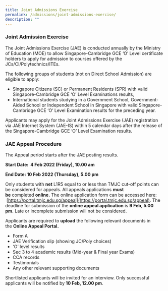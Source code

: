 ```yaml
---
title: Joint Admissions Exercise
permalink: /admissions/joint-admissions-exercise/
description: ""
---
```

### Joint Admission Exercise

The Joint Admissions Exercise (JAE) is conducted annually by the Ministry of Education (MOE) to allow Singapore-Cambridge GCE ‘O’ Level certificate holders to apply for admission to courses offered by the JCs/CI/Polytechnics/ITEs.  

The following groups of students (not on Direct School Admission) are eligible to apply: 

*   Singapore Citizens (SC) or Permanent Residents (SPR) with valid Singapore-Cambridge GCE ‘O’ Level Examinations results,  
*   International students studying in a Government School, Government-Aided School or Independent School in Singapore with valid Singapore-Cambridge GCE ‘O’ Level Examination results for the preceding year.  

Applicants may apply for the Joint Admissions Exercise (JAE) registration via JAE Internet System (JAE-IS) within 5 calendar days after the release of the Singapore-Cambridge GCE ‘O’ Level Examination results.


### JAE Appeal Procedure

The Appeal period starts after the JAE posting results.

**Start Date:  4 Feb 2022 (Friday), 10.00 am**

**End Date: 10 Feb 2022 (Thursday), 5.00 pm**

Only students with **net** L1R5 equal to or less than TMJC cut-off points can be considered for appeals. All appeals applications **must be** completed **online.** The online application form can be accessed here:  [https://portal.tmjc.edu.sg/appeal](https://portal.tmjc.edu.sg/appeal). The deadline for submission of the **online appeal application** is **9 Feb, 5.00 pm.** Late or incomplete submission will not be considered.  

Applicants are required to **upload** the following relevant documents in the **Online Appeal Portal.**

*   Form A  
*   JAE Verification slip (showing JC/Poly choices)
*   ‘O’ level results
*   Sec 3 to 4 academic results (Mid-year & Final year Exams)
*   CCA records
*   Testimonials
*   Any other relevant supporting documents

Shortlisted applicants will be invited for an interview. Only successful applicants will be notified by **10 Feb, 12.00 pm**.